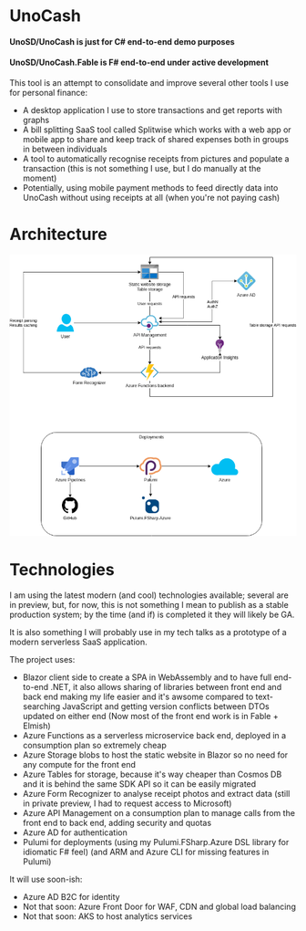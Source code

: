 # UnoCash

#### UnoSD/UnoCash is just for C# end-to-end demo purposes
#### UnoSD/UnoCash.Fable is F# end-to-end under active development

This tool is an attempt to consolidate and improve several other tools I use for personal finance:

* A desktop application I use to store transactions and get reports with graphs
* A bill splitting SaaS tool called Splitwise which works with a web app or mobile app to share and keep track of shared expenses both in groups in between individuals
* A tool to automatically recognise receipts from pictures and populate a transaction (this is not something I use, but I do manually at the moment)
* Potentially, using mobile payment methods to feed directly data into UnoCash without using receipts at all (when you're not paying cash)

# Architecture

![Outdated infrastructure diagram](https://github.com/UnoSD/UnoCash/raw/master/Architecture.png)

# Technologies

I am using the latest modern (and cool) technologies available; several are in preview, but, for now, this is not something I mean to publish as a stable production system; by the time (and if) is completed it they will likely be GA.

It is also something I will probably use in my tech talks as a prototype of a modern serverless SaaS application.

The project uses:

* Blazor client side to create a SPA in WebAssembly and to have full end-to-end .NET, it also allows sharing of libraries between front end and back end making my life easier and it's awsome compared to text-searching JavaScript and getting version conflicts between DTOs updated on either end (Now most of the front end work is in Fable + Elmish)
* Azure Functions as a serverless microservice back end, deployed in a consumption plan so extremely cheap
* Azure Storage blobs to host the static website in Blazor so no need for any compute for the front end
* Azure Tables for storage, because it's way cheaper than Cosmos DB and it is behind the same SDK API so it can be easily migrated
* Azure Form Recognizer to analyse receipt photos and extract data (still in private preview, I had to request access to Microsoft)
* Azure API Management on a consumption plan to manage calls from the front end to back end, adding security and quotas
* Azure AD for authentication
* Pulumi for deployments (using my Pulumi.FSharp.Azure DSL library for idiomatic F# feel) (and ARM and Azure CLI for missing features in Pulumi)

It will use soon-ish:

* Azure AD B2C for identity
* Not that soon: Azure Front Door for WAF, CDN and global load balancing
* Not that soon: AKS to host analytics services
